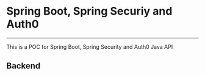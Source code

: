 # Spring Boot, Spring Securiy and Auth0
---
This is a POC for Spring Boot, Spring Security and Auth0 Java API

## Backend